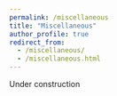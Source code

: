 ```yaml
---
permalink: /miscellaneous
title: "Miscellaneous"
author_profile: true
redirect_from: 
  - /miscellaneous/
  - /miscellaneous.html
---
```


Under construction

